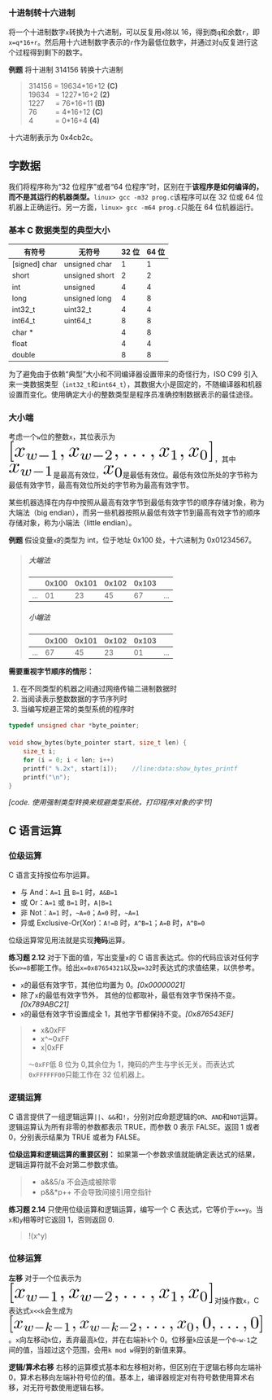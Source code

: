 ### 十进制转十六进制

将一个十进制数字`x`转换为十六进制，可以反复用`x`除以 16，得到商`q`和余数`r`，即`x=q*16+r`。然后用十六进制数字表示的`r`作为最低位数字，并通过对`q`反复进行这个过程得到剩下的数字。

**例题** 将十进制 314156 转换十六进制

> 314156 = 19634\*16\+12 **(C)**  
> 19634&ensp; = 1227\*16\+2 **(2)**  
> 1227&emsp;&nbsp; = 76\*16\+11 **(B)**  
> 76&emsp;&emsp;&nbsp; = 4\*16\+12 **(C)**  
> 4&emsp;&emsp;&ensp;&nbsp; = 0\*16\+4 **(4)**

十六进制表示为 0x4cb2c。

## 字数据

我们将程序称为“32 位程序”或者“64 位程序”时，区别在于**该程序是如何编译的，而不是其运行的机器类型。**`linux> gcc -m32 prog.c`该程序可以在 32 位或 64 位机器上正确运行。另一方面，`linux> gcc -m64 prog.c`只能在 64 位机器运行。

### 基本 C 数据类型的典型大小

| 有符号        | 无符号         | 32 位 | 64 位 |
| ------------- | -------------- | ----- | ----- |
| [signed] char | unsigned char  | 1     | 1     |
| short         | unsigned short | 2     | 2     |
| int           | unsigned       | 4     | 4     |
| long          | unsigned long  | 4     | 8     |
| int32_t       | uint32_t       | 4     | 4     |
| int64_t       | uint64_t       | 8     | 8     |
| char \*       |                | 4     | 8     |
| float         |                | 4     | 4     |
| double        |                | 8     | 8     |

为了避免由于依赖“典型”大小和不同编译器设置带来的奇怪行为，ISO C99 引入来一类数据类型（`int32_t`和`int64_t`），其数据大小是固定的，不随编译器和机器设置而变化。使用确定大小的整数类型是程序员准确控制数据表示的最佳途径。

### 大小端

考虑一个`w`位的整数`x`，其位表示为![x](src/ch2/x.svg)，其中![x](src/ch2/x_big.svg)是最高有效位，![x](src/ch2/x_little.svg)是最低有效位。最低有效位所处的字节称为最低有效字节，最高有效位所处的字节称为最高有效字节。

某些机器选择在内存中按照从最高有效字节到最低有效字节的顺序存储对象，称为大端法（big endian），而另一些机器按照从最低有效字节到最高有效字节的顺序存储对象，称为小端法（little endian）。

**例题** 假设变量`x`的类型为 int，位于地址 0x100 处，十六进制为 0x01234567。

> ##### 大端法
>
> |     | 0x100 | 0x101 | 0x102 | 0x103 |     |
> | --- | ----- | ----- | ----- | ----- | --- |
> | ... | 01    | 23    | 45    | 67    | ... |
>
> ##### 小端法
>
> |     | 0x100 | 0x101 | 0x102 | 0x103 |     |
> | --- | ----- | ----- | ----- | ----- | --- |
> | ... | 67    | 45    | 23    | 01    | ... |

**需要重视字节顺序的情形：**

1. 在不同类型的机器之间通过网络传输二进制数据时
2. 当阅读表示整数数据的字节序列时
3. 当编写规避正常的类型系统的程序时

```C
typedef unsigned char *byte_pointer;

void show_bytes(byte_pointer start, size_t len) {
    size_t i;
    for (i = 0; i < len; i++)
	printf(" %.2x", start[i]);    //line:data:show_bytes_printf
    printf("\n");
}
```

_[code. 使用强制类型转换来规避类型系统，打印程序对象的字节]_

## C 语言运算

### 位级运算

C 语言支持按位布尔运算。

- 与 And：`A=1` 且 `B=1` 时，`A&B=1`
- 或 Or：`A=1` 或 `B=1` 时，`A|B=1`
- 非 Not：`A=1` 时，`~A=0`；`A=0` 时，`~A=1`
- 异或 Exclusive-Or(Xor)：`A!=B` 时，`A^B=1`；`A=B` 时，`A^B=0`

位级运算常见用法就是实现**掩码**运算。

**练习题 2.12** 对于下面的值，写出变量`x`的 C 语言表达式。你的代码应该对任何字长`w>=8`都能工作。给出`x=0x87654321`以及`w=32`时表达式的求值结果，以供参考。

- `x`的最低有效字节，其他位均置为 0。_[0x00000021]_
- 除了`x`的最低有效字节外， 其他的位都取补，最低有效字节保持不变。_[0x789ABC21]_
- `x`的最低有效字节设置成全 1，其他字节都保持不变。_[0x876543EF]_

> - x&0xFF
> - x^~0xFF
> - x|0xFF
>
> `～0xFF`低 8 位为 0,其余位为 1，掩码的产生与字长无关。而表达式`0xFFFFFF00`只能工作在 32 位机器上。

### 逻辑运算

C 语言提供了一组逻辑运算`||`、`&&`和`!`，分别对应命题逻辑的`OR`、`AND`和`NOT`运算。逻辑运算认为所有非零的参数都表示 TRUE，而参数 0 表示 FALSE。返回 1 或者 0，分别表示结果为 TRUE 或者为 FALSE。

**位级运算和逻辑运算的重要区别：** 如果第一个参数求值就能确定表达式的结果，逻辑运算符就不会对第二参数求值。

> - a&&5/a 不会造成被除零
> - p&&\*p++ 不会导致间接引用空指针

**练习题 2.14** 只使用位级运算和逻辑运算，编写一个 C 表达式，它等价于`x==y`。当`x`和`y`相等时它返回 1，否则返回 0.

> !(x^y)

### 位移运算

**左移** 对于一个位表示为![x](src/ch2/x.svg)对操作数`x`，C 表达式`x<<k`会生成为![x_leftshift](src/ch2/x_leftshift.svg)。`x`向左移动`k`位，丢弃最高`k`位，并在右端补`k`个 0。位移量`k`应该是一个`0~w-1`之间的值，当超过这个范围，会用`k mod w`得到的新值来算。

**逻辑/算术右移** 右移的运算模式基本和左移相对称，但区别在于逻辑右移向左端补 0，算术右移向左端补符号位的值。基本上，编译器规定对有符号数使用算术右移，对无符号数使用逻辑右移。
